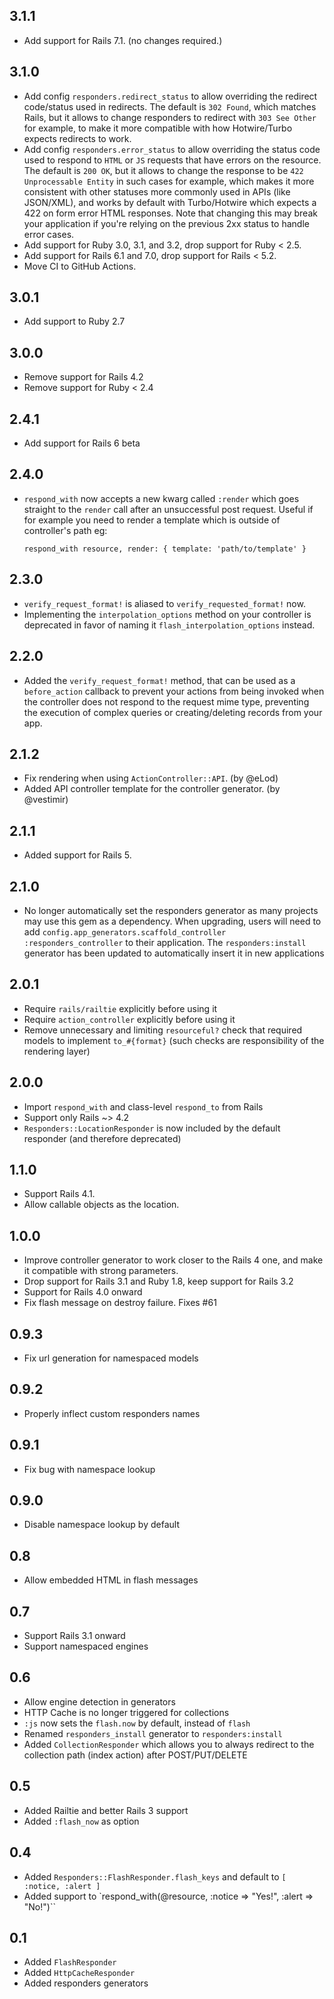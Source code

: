 ## 3.1.1

- Add support for Rails 7.1. (no changes required.)

## 3.1.0

- Add config `responders.redirect_status` to allow overriding the redirect code/status used in redirects. The default is `302 Found`, which matches Rails, but it allows to change responders to redirect with `303 See Other` for example, to make it more compatible with how Hotwire/Turbo expects redirects to work.
- Add config `responders.error_status` to allow overriding the status code used to respond to `HTML` or `JS` requests that have errors on the resource. The default is `200 OK`, but it allows to change the response to be `422 Unprocessable Entity` in such cases for example, which makes it more consistent with other statuses more commonly used in APIs (like JSON/XML), and works by default with Turbo/Hotwire which expects a 422 on form error HTML responses. Note that changing this may break your application if you're relying on the previous 2xx status to handle error cases.
- Add support for Ruby 3.0, 3.1, and 3.2, drop support for Ruby < 2.5.
- Add support for Rails 6.1 and 7.0, drop support for Rails < 5.2.
- Move CI to GitHub Actions.

## 3.0.1

- Add support to Ruby 2.7

## 3.0.0

- Remove support for Rails 4.2
- Remove support for Ruby < 2.4

## 2.4.1

- Add support for Rails 6 beta

## 2.4.0

- `respond_with` now accepts a new kwarg called `:render` which goes straight to the `render`
  call after an unsuccessful post request. Useful if for example you need to render a template
  which is outside of controller's path eg:

  `respond_with resource, render: { template: 'path/to/template' }`

## 2.3.0

- `verify_request_format!` is aliased to `verify_requested_format!` now.
- Implementing the `interpolation_options` method on your controller is deprecated
  in favor of naming it `flash_interpolation_options` instead.

## 2.2.0

- Added the `verify_request_format!` method, that can be used as a `before_action`
  callback to prevent your actions from being invoked when the controller does
  not respond to the request mime type, preventing the execution of complex
  queries or creating/deleting records from your app.

## 2.1.2

- Fix rendering when using `ActionController::API`. (by @eLod)
- Added API controller template for the controller generator. (by @vestimir)

## 2.1.1

- Added support for Rails 5.

## 2.1.0

- No longer automatically set the responders generator as many projects may use this gem as a dependency. When upgrading, users will need to add `config.app_generators.scaffold_controller :responders_controller` to their application. The `responders:install` generator has been updated to automatically insert it in new applications

## 2.0.1

- Require `rails/railtie` explicitly before using it
- Require `action_controller` explicitly before using it
- Remove unnecessary and limiting `resourceful?` check that required models to implement `to_#{format}` (such checks are responsibility of the rendering layer)

## 2.0.0

- Import `respond_with` and class-level `respond_to` from Rails
- Support only Rails ~> 4.2
- `Responders::LocationResponder` is now included by the default responder (and therefore deprecated)

## 1.1.0

- Support Rails 4.1.
- Allow callable objects as the location.

## 1.0.0

- Improve controller generator to work closer to the Rails 4 one, and make it
  compatible with strong parameters.
- Drop support for Rails 3.1 and Ruby 1.8, keep support for Rails 3.2
- Support for Rails 4.0 onward
- Fix flash message on destroy failure. Fixes #61

## 0.9.3

- Fix url generation for namespaced models

## 0.9.2

- Properly inflect custom responders names

## 0.9.1

- Fix bug with namespace lookup

## 0.9.0

- Disable namespace lookup by default

## 0.8

- Allow embedded HTML in flash messages

## 0.7

- Support Rails 3.1 onward
- Support namespaced engines

## 0.6

- Allow engine detection in generators
- HTTP Cache is no longer triggered for collections
- `:js` now sets the `flash.now` by default, instead of `flash`
- Renamed `responders_install` generator to `responders:install`
- Added `CollectionResponder` which allows you to always redirect to the collection path
  (index action) after POST/PUT/DELETE

## 0.5

- Added Railtie and better Rails 3 support
- Added `:flash_now` as option

## 0.4

- Added `Responders::FlashResponder.flash_keys` and default to `[ :notice, :alert ]`
- Added support to `respond_with(@resource, :notice => "Yes!", :alert => "No!")``

## 0.1

- Added `FlashResponder`
- Added `HttpCacheResponder`
- Added responders generators
